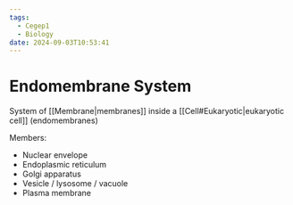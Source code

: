 ```yaml
---
tags:
  - Cegep1
  - Biology
date: 2024-09-03T10:53:41
---
```


# Endomembrane System

System of [[Membrane|membranes]] inside a [[Cell#Eukaryotic|eukaryotic cell]] (endomembranes)

Members:

- Nuclear envelope
- Endoplasmic reticulum
- Golgi apparatus
- Vesicle / lysosome / vacuole
- Plasma membrane